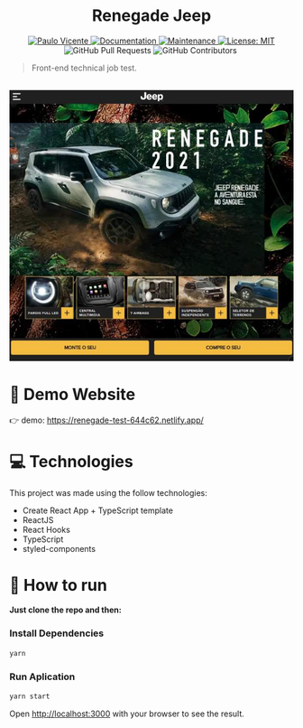 <h1 align="center">Renegade Jeep</h1>

<p align="center">
  <a href="https://www.linkedin.com/in/paulo-vicente-6abab0198/">
    <img alt="Paulo Vicente" src="https://img.shields.io/badge/-PauloVicente-f4bc41?style=flat&logo=Linkedin&logoColor=white" />
  </a>
  <a href="https://github.com/0xb0b1/renegade-jeep#readme">
    <img alt="Documentation" src="https://img.shields.io/badge/documentation-yes-f4bc41.svg" target="_blank" />
  </a>
  <a href="https://github.com/0xb0b1/renegade-jeep/graphs/commit-activity">
    <img alt="Maintenance" src="https://img.shields.io/badge/Maintained%3F-yes-f4bc41.svg" target="_blank" />
  </a>
  <a href="https://github.com/0xb0b1/renegade-jeep/blob/master/LICENSE">
    <img alt="License: MIT" src="https://img.shields.io/badge/License-MIT-f4bc41.svg" target="_blank" />
  </a>
  <img alt="GitHub Pull Requests" src="https://img.shields.io/github/issues-pr/0xb0b1/renegade-jeep?color=f4bc41" />
  <img alt="GitHub Contributors" src="https://img.shields.io/github/contributors/0xb0b1/renegade-jeep?color=f4bc41" />
  <img alt="" src="https://img.shields.io/github/repo-size/0xb0b1/renegade-jeep?color=f4bc41" />
</p>

> Front-end technical job test.


<br />
<div align="center">
  <img src="https://github.com/0xb0b1/renegade-jeep/blob/master/screenshot.jpg" width="720">
</div>

# :eyes: Demo Website
👉  demo: https://renegade-test-644c62.netlify.app/

# :computer: Technologies
This project was made using the follow technologies:

* Create React App + TypeScript template
* ReactJS
* React Hooks
* TypeScript
* styled-components

# :construction_worker: How to run
**Just clone the repo and then:**

### Install Dependencies
```bash
yarn
```
### Run Aplication
```bash 
yarn start 
```

Open [http://localhost:3000](http://localhost:3000) with your browser to see the result.
<br>

